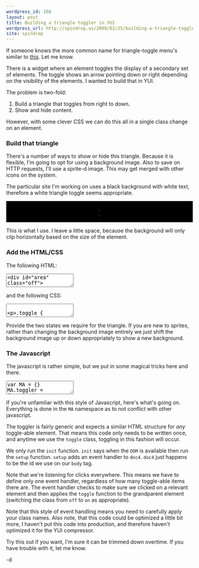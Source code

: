 ```yaml
---
wordpress_id: 168
layout: post
title: Building a triangle toggler in YUI
wordpress_url: http://spindrop.us/2008/02/25/building-a-triangle-toggler-in-yui/
site: spindrop
---
```

If someone knows the more common name for triangle-toggle menu's similar to [this](http://developer.yahoo.com/yui/examples/treeview/menu_style.html).  Let me know.

There is a widget where an element toggles the display of a secondary set of elements.  The toggle shows an arrow pointing down or right depending on the visibility of the elements.  I wanted to build that in YUI.

<!--more-->
The problem is two-fold:

1. Build a triangle that toggles from right to down.
2. Show and hide content.

However, with some clever CSS we can do this all in a single class change on an element.

### Build that triangle

There's a number of ways to show or hide this triangle.  Because it is flexible, I'm going to opt for using a background image.  Also to save on HTTP requests, I'll use a sprite-d image.  This may get merged with other icons on the system.

The particular site I'm working on uses a black background with white text, therefore a white triangle toggle seems appropriate.  

<div style="background:black;text-align:center; padding:1em">
<img src="http://spindrop.us/wp-content/uploads/2008/02/sprite.png" alt="sprite.png" border="0" width="11" height="29" />
</div>

This is what I use.  I leave a little space, because the background will only clip horizontally based on the size of the element.

### Add the HTML/CSS

The following HTML:

<div><textarea name="code" class="html">
<div id="area" class="off">
  <h3><span class="toggle">Toggle Me</span></h3>
  <ul class="hide_me">
  </ul>
</div>
</textarea></div>

and the following CSS:

<div><textarea name="code" class="css">

.toggle {
    background: url(../images/icons/sprite.png) no-repeat 0px -14px;
    padding: 0 0 0 18px;
}

.off .hide_me {
    display: none;
}

.on .toggle {
    background-position: 0 9px;
}

</textarea></div>

Provide the two states we require for the triangle.  If you are new to sprites, rather than changing the background image entirely we just shift the background image up or down appropriately to show a new background.

### The Javascript

The javascript is rather simple, but we put in some magical tricks here and there.

<div><textarea name="code" class="js">
var MA = {}
MA.toggler = function()
{
    var e = YAHOO.util.Event; 
    var d = YAHOO.util.Dom;
    
    return {
        init: function() {
            e.onDOMReady(this.setup,this, true)
        },
        
        setup: function() {
            e.on(d.get('doc4'),'click',this.handleClick,this,true);
        },
        
        handleClick: function(ev) {
            var target = e.getTarget(ev);
            if (d.hasClass(target, 'toggle')) {
                var toggle = target.parentNode.parentNode;
                this.toggle(toggle);
            }
        },
        toggle: function(element) {
            var on  = "on";
            var off = "off";
            if (d.hasClass(element, on)){
                d.removeClass(element, on);
                d.addClass(element, off);
            } else {
                d.removeClass(element, off);
                d.addClass(element, on);
            }
        }
    }
}();

MA.toggler.init();
</textarea></div>

If you're unfamiliar with this style of Javascript, here's what's going on.  Everything is done in the `MA` namespace as to not conflict with other javascript.

The toggler is fairly generic and expects a similar HTML structure for *any* toggle-able element.  That means this code only needs to be written once, and anytime we use the `toggle` class, toggling in this fashion will occur.

We only run the `init` function.  `init` says when the `DOM` is available then run the `setup` function.  `setup` adds an event handler to `doc4`.  `doc4` just happens to be the id we use on our `body` tag.

Note that we're listening for clicks everywhere.  This means we have to define only one event handler, regardless of how many toggle-able items there are.  The event handler checks to make sure we clicked on a relevant element and then applies the `toggle` function to the grandparent element (switching the class from `off` to `on` as appropriate).

Note that this style of event handling means you need to carefully apply your class names.  Also note, that this code could be optimized a little bit more, I haven't put this code into production, and therefore haven't optimized it for the YUI compressor.

Try this out if you want, I'm sure it can be trimmed down overtime.  If you have trouble with it, let me know.

-d
